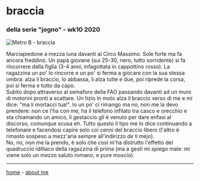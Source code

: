 # braccia
### della serie "jogno" - wk10 2020  

![](https://drive.google.com/uc?id=1DzqK9mtZvNYSl7_MXuiNhO1yFTH9vqJf  "Metro B - braccia")   

Marciapiedone a mezza luna davanti al Circo Massimo. Sole forte ma fa ancora freddino. Un papà giovane (sui 25-30, nero, tutto sorridente) si fa rincorrere dalla figlia (3-4 anni, infagottata in cappottino rosso). La ragazzina un po' lo rincorre e un po' si ferma a giocare con la sua stessa ombra: alza il braccio, lo abbassa, li alza tutte e due, poi riprede la corsa, poi si ferma e tutto da capo.  
Subito dopo attraverso al semaforo della FAO passando davanti ad un muro di motorini pronti a scattare. Un tizio in moto alza il braccio verso di me e mi dice: "ma li mortacci tua!". Io un po' ci rimango ma no, non me la devo prendere: non ce l'ha con me, ha il telefono infilato tra casco e orecchio e sta chiamando un amico, il gestaccio gli è venuto per dare enfasi al discorso, comunque scusa eh. Tutto questo il tipo me lo dice continuando a telefonare e facendosi capire solo coi cenni del braccio libero (l'altro è rimasto sospeso a mezz'aria sempre all'indirizzo *de li mejo*).  
No, no, non me la prendo, è solo che così m'ha distrutto l'effetto del quadruccio idilliaco della ragazzina di prima (ma a gesti mi spiego male: mi viene solo un mezzo saluto romano, e pure moscio).

---  
[home](/index.md) - [about me](/aboutme.md)  
